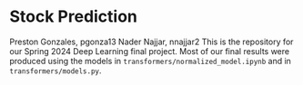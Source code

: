 # Stock Prediction
Preston Gonzales, pgonza13
Nader Najjar, nnajjar2
This is the repository for our Spring 2024 Deep Learning final project. Most of our final results were produced using the models in `transformers/normalized_model.ipynb` and in `transformers/models.py`.
